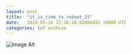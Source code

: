 ```yaml
---
layout:	post
title:	"it_is_time_to_reboot_23"
date:	2023-05-16 12:36:28.62004421 +0000 UTC
categories:	kof archive
---
```


![Image Alt](https://k0f.github.io/assets/it_is_time_to_reboot_23.png)
